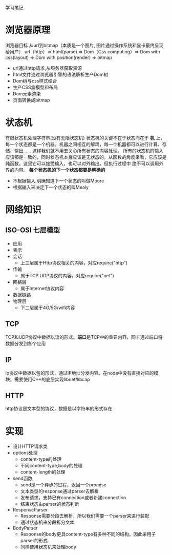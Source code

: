 学习笔记
# 浏览器原理
浏览器目标 从url到bitmap（本质是一个图片, 图片通过操作系统和显卡最终呈现给用户）
url（http）=> html(parse) => Dom（Css computing）=> Dom with css(layout) => Dom with position(render) => bitmap
* url通过http请求,从服务器获取资源
* html文件通过浏览器引擎的语法解析生产Dom树
* Dom树与css样式结合
* 生产CSS盒模型和布局
* Dom元素渲染
* 页面转换成bitmap

# 状态机
  有限状态机处理字符串(没有无限状态机)
  状态机的关键不在于状态而在于 **机** 上，每一个状态都是一个机器。机器之间相互的解耦，每一个机器都可以进行计算、存储、输出……
这样我们就不用去关心所有状态的内容处理。
  所有的状态机的输入应该都是一致的，同时状态机本身应该是无状态的。从函数的角度来看，它应该是纯函数。这里它可以接受输入，也可以对外输出。但执行过程中
绝不可以调用外界的内容。
**每个状态机的下一个状态都要是明确的**
* 不根据输入,明确知道下一个状态的叫做Moore
* 根据输入来决定下一个状态的叫Mealy

# 网络知识
## ISO-OSI 七层模型
* 应用
* 表示
* 会话
  * 上三层属于Http协议相关的内容，对应require("http")
* 传输
  * 属于TCP UDP协议的内容，对应require("net")
* 网络层
  * 属于Internet协议内容
* 数据链路
* 物理层
  * 下二层属于4G/5G/wifi内容

## TCP
TCP和UDP协议中数据以流的形式。**端口**是TCP中的重要内容，网卡通过端口将数据分发到各个应用

## IP
ip协议中数据以包的形式，通过IP地址分发内容。在node中没有直接对应的模块，需要使用C++的底层实现libnet/libcap

## HTTP
  http协议是文本型的协议，数据是以字符串的形式存在

# 实现
* 设计HTTP请求类
* options处理
  * content-type的处理
  * 不同content-type,body的处理
  * content-length的处理
* send函数
  * send是一个异步的过程，返回一个promise
  * 文本类型的response通过parser去解析
  * 发布请求，支持已有connection或者新建connection
  * 结束状态由parser的状态判断
* ResponseParser
  * Response需要分段去解析，所以我们需要一个parser来进行装配
  * 通过状态机来分段拆分文本
* BodyParser
  * Response的body更具content-type有多种不同的结构，因此采用子parser的形式
  * 同样使用状态机来处理body
